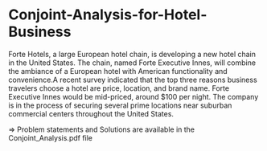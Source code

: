 # Conjoint-Analysis-for-Hotel-Business

Forte Hotels, a large European hotel chain, is developing a new hotel chain in the United States. The chain, named Forte Executive Innes, will combine the ambiance of a European hotel with American functionality and convenience.A recent survey indicated that the top three reasons business travelers choose a hotel are price, location, and brand name. Forte Executive Innes would be mid-priced, around $100 per night. The company is in the process of securing several prime locations near suburban commercial centers throughout the United States.

=> Problem statements and Solutions are available in the Conjoint_Analysis.pdf file

